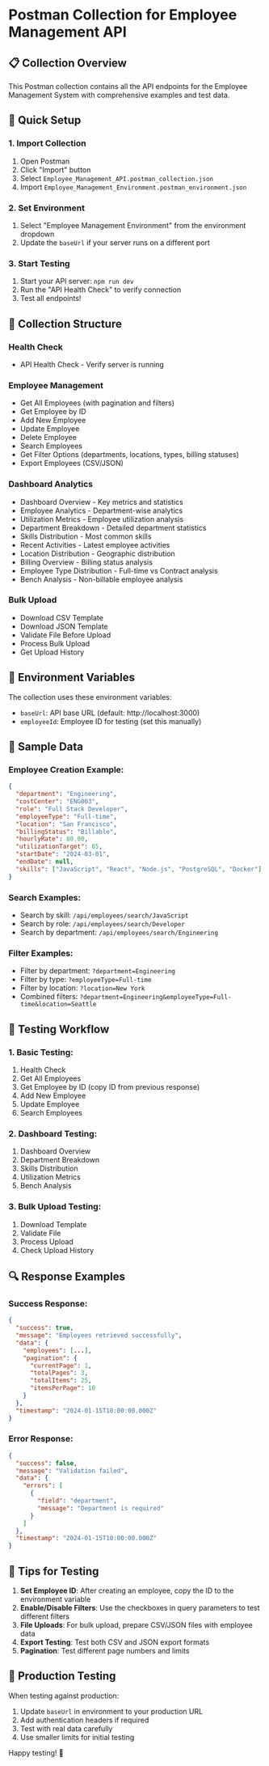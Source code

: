# Postman Collection for Employee Management API

## 📋 Collection Overview

This Postman collection contains all the API endpoints for the Employee Management System with comprehensive examples and test data.

## 🚀 Quick Setup

### 1. Import Collection
1. Open Postman
2. Click "Import" button
3. Select `Employee_Management_API.postman_collection.json`
4. Import `Employee_Management_Environment.postman_environment.json`

### 2. Set Environment
1. Select "Employee Management Environment" from the environment dropdown
2. Update the `baseUrl` if your server runs on a different port

### 3. Start Testing
1. Start your API server: `npm run dev`
2. Run the "API Health Check" to verify connection
3. Test all endpoints!

## 📁 Collection Structure

### **Health Check**
- API Health Check - Verify server is running

### **Employee Management**
- Get All Employees (with pagination and filters)
- Get Employee by ID
- Add New Employee
- Update Employee
- Delete Employee
- Search Employees
- Get Filter Options (departments, locations, types, billing statuses)
- Export Employees (CSV/JSON)

### **Dashboard Analytics**
- Dashboard Overview - Key metrics and statistics
- Employee Analytics - Department-wise analytics
- Utilization Metrics - Employee utilization analysis
- Department Breakdown - Detailed department statistics
- Skills Distribution - Most common skills
- Recent Activities - Latest employee activities
- Location Distribution - Geographic distribution
- Billing Overview - Billing status analysis
- Employee Type Distribution - Full-time vs Contract analysis
- Bench Analysis - Non-billable employee analysis

### **Bulk Upload**
- Download CSV Template
- Download JSON Template
- Validate File Before Upload
- Process Bulk Upload
- Get Upload History

## 🔧 Environment Variables

The collection uses these environment variables:
- `baseUrl`: API base URL (default: http://localhost:3000)
- `employeeId`: Employee ID for testing (set this manually)

## 📝 Sample Data

### Employee Creation Example:
```json
{
  "department": "Engineering",
  "costCenter": "ENG003",
  "role": "Full Stack Developer",
  "employeeType": "Full-time",
  "location": "San Francisco",
  "billingStatus": "Billable",
  "hourlyRate": 80.00,
  "utilizationTarget": 85,
  "startDate": "2024-03-01",
  "endDate": null,
  "skills": ["JavaScript", "React", "Node.js", "PostgreSQL", "Docker"]
}
```

### Search Examples:
- Search by skill: `/api/employees/search/JavaScript`
- Search by role: `/api/employees/search/Developer`
- Search by department: `/api/employees/search/Engineering`

### Filter Examples:
- Filter by department: `?department=Engineering`
- Filter by type: `?employeeType=Full-time`
- Filter by location: `?location=New York`
- Combined filters: `?department=Engineering&employeeType=Full-time&location=Seattle`

## 🧪 Testing Workflow

### 1. Basic Testing:
1. Health Check
2. Get All Employees
3. Get Employee by ID (copy ID from previous response)
4. Add New Employee
5. Update Employee
6. Search Employees

### 2. Dashboard Testing:
1. Dashboard Overview
2. Department Breakdown
3. Skills Distribution
4. Utilization Metrics
5. Bench Analysis

### 3. Bulk Upload Testing:
1. Download Template
2. Validate File
3. Process Upload
4. Check Upload History

## 🔍 Response Examples

### Success Response:
```json
{
  "success": true,
  "message": "Employees retrieved successfully",
  "data": {
    "employees": [...],
    "pagination": {
      "currentPage": 1,
      "totalPages": 3,
      "totalItems": 25,
      "itemsPerPage": 10
    }
  },
  "timestamp": "2024-01-15T10:00:00.000Z"
}
```

### Error Response:
```json
{
  "success": false,
  "message": "Validation failed",
  "data": {
    "errors": [
      {
        "field": "department",
        "message": "Department is required"
      }
    ]
  },
  "timestamp": "2024-01-15T10:00:00.000Z"
}
```

## 🎯 Tips for Testing

1. **Set Employee ID**: After creating an employee, copy the ID to the environment variable
2. **Enable/Disable Filters**: Use the checkboxes in query parameters to test different filters
3. **File Uploads**: For bulk upload, prepare CSV/JSON files with employee data
4. **Export Testing**: Test both CSV and JSON export formats
5. **Pagination**: Test different page numbers and limits

## 🚀 Production Testing

When testing against production:
1. Update `baseUrl` in environment to your production URL
2. Add authentication headers if required
3. Test with real data carefully
4. Use smaller limits for initial testing

Happy testing! 🎉